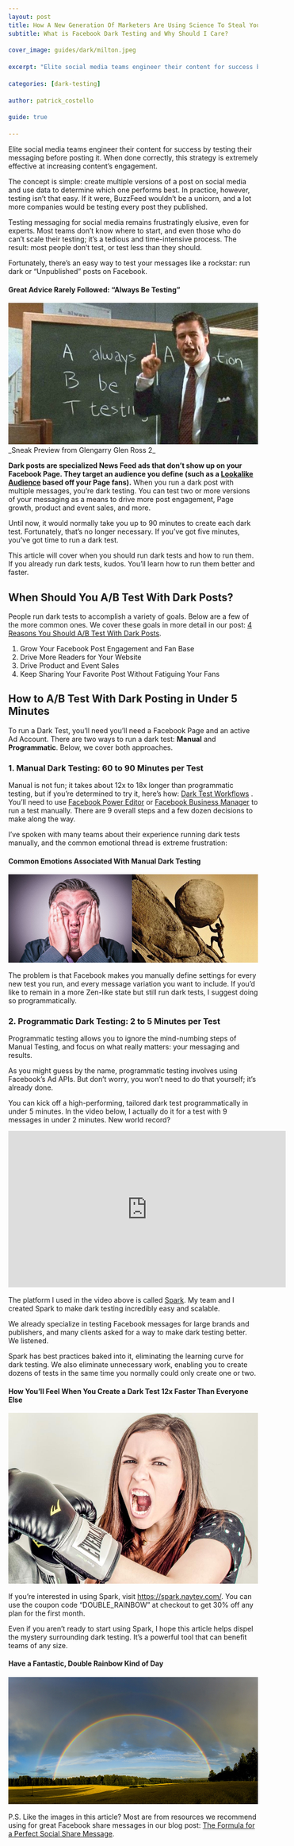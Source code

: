 ```yaml
---
layout: post
title: How A New Generation Of Marketers Are Using Science To Steal Your Attention
subtitle: What is Facebook Dark Testing and Why Should I Care?

cover_image: guides/dark/milton.jpeg

excerpt: "Elite social media teams engineer their content for success by testing their messaging before posting it."

categories: [dark-testing]

author: patrick_costello

guide: true

---
```


Elite social media teams engineer their content for success by testing their messaging before posting it. When done correctly, this strategy is extremely effective at increasing content’s engagement.

The concept is simple: create multiple versions of a post on social media and use data to determine which one performs best. In practice, however, testing isn’t that easy. If it were, BuzzFeed wouldn’t be a unicorn, and a lot more companies would be testing every post they published. 

Testing messaging for social media  remains frustratingly elusive, even for experts. Most teams don’t know where to start, and even those who do can’t scale their testing; it’s a tedious and time-intensive process. The result: most people don’t test, or test less than they should.

Fortunately, there’s an easy way to test your messages like a rockstar: run dark or “Unpublished” posts on Facebook. 

#### Great Advice Rarely Followed: “Always Be Testing”
<div class="full zoomable"><img src="/images/guides/dark/always-be-testing.jpg"></div>
_Sneak Preview from Glengarry Glen Ross 2_

**Dark posts are specialized News Feed ads that don’t show up on your Facebook Page. They target an audience you define (such as a <a href="https://www.facebook.com/business/help/164749007013531" target="_blank">Lookalike Audience</a> based off your Page fans).** When you run a dark post with multiple messages, you’re dark testing. You can test two or more versions of your messaging as a means to drive more post engagement, Page growth, product and event sales, and more.

Until now, it would normally take you up to 90 minutes to create each dark test. Fortunately, that’s no longer necessary. If you’ve got five minutes, you’ve got time to run a dark test. 

This article will cover when you should run dark tests and how to run them. If you already run dark tests, kudos. You’ll learn how to run them better and faster.

## When Should You A/B Test With Dark Posts?

People  run dark tests to accomplish a variety of goals. Below are a few of the more common ones. We cover these goals in more detail in our post: <a href="/reasons-you-should-run-dark-post-tests/" target="_blank">4 Reasons You Should A/B Test With Dark Posts</a>.

1. Grow Your Facebook Post Engagement and Fan Base
2. Drive More Readers for Your Website 
3. Drive Product and Event Sales
4. Keep Sharing Your Favorite Post Without Fatiguing Your Fans 

## How to A/B Test With Dark Posting in Under 5 Minutes

To run a Dark Test, you’ll need you’ll need a Facebook Page and an active Ad Account. There are two ways to run a dark test: **Manual** and **Programmatic**. Below, we cover both approaches.

### 1. Manual Dark Testing: 60 to 90 Minutes per Test

Manual is not fun; it takes about 12x to 18x longer than programmatic testing, but if you’re determined to try it, here’s how: <a href="#" target="_blank">Dark Test Workflows</a> . You’ll need to use <a href="https://www.facebook.com/ads/manage/powereditor" target="_blank">Facebook Power Editor</a> or <a href="https://business.facebook.com/" target="_blank">Facebook Business Manager</a> to run a test manually. There are 9 overall steps and a few dozen decisions to make along the way.

I’ve spoken with many teams about their experience running dark tests manually, and the common emotional thread is extreme frustration:

#### Common Emotions Associated With Manual Dark Testing

<div class="full zoomable"><img src="/images/guides/dark/emotions.png"></div>

The problem is that Facebook makes you manually define settings for every new test you run, and every message variation you want to include. If you’d like to remain in a more Zen-like state but still run dark tests, I suggest doing so programmatically.

### 2. Programmatic Dark Testing: 2 to 5 Minutes per Test

Programmatic testing allows you to ignore the mind-numbing steps of Manual Testing, and focus on what really matters: your messaging and results. 

As you might guess by the name, programmatic testing involves using Facebook’s Ad APIs. But don’t worry, you won’t need to do that yourself; it’s already done.

You can kick off a high-performing, tailored dark test programmatically in under 5 minutes. In the video below, I actually do it for a test with 9 messages in under 2 minutes. New world record? 

<div class="text-center">
	<iframe width="560" height="315" src="https://www.youtube.com/embed/Mb4czYVAtEU" frameborder="0" allowfullscreen="allowfullscreen">Dark Testing Walkthrough</iframe>
</div>

The platform I used in the video above is called <a href="http://bit.ly/1KEjliA" target="_blank">Spark</a>. My team and I created Spark to make dark testing incredibly easy and scalable. 

We already specialize in testing Facebook messages for large brands and publishers, and many clients asked for a way to make dark testing better. We listened. 

Spark has best practices baked into it, eliminating the learning curve for dark testing. We also eliminate unnecessary work, enabling you to create dozens of tests in the same time you normally could only create one or two.

#### How You’ll Feel When You Create a Dark Test 12x Faster Than Everyone Else

<div class="full zoomable"><img src="/images/guides/dark/boxing.jpg"></div>

If you’re interested in using Spark, visit <a href="https://spark.naytev.com/" target="_blank">https://spark.naytev.com/</a>. You can use the coupon code “DOUBLE_RAINBOW” at checkout to get 30% off any plan for the first month.

Even if you aren’t ready to start using Spark, I hope this article helps dispel the mystery surrounding dark testing. It’s a powerful tool that can benefit teams of any size. 

#### Have a Fantastic, Double Rainbow Kind of Day
<div class="full zoomable"><img src="/images/guides/dark/double-rainbow.jpg"></div>

P.S. Like the images in this article? Most are from resources we recommend using for great Facebook share messages in our blog post: <a href="http://bit.ly/1QRMpUz" target="_blank">The Formula for a Perfect Social Share Message</a>.